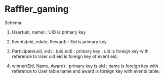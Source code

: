 # Raffler_gaming
Schema:
1. User(uid, name)  : UID is primary key

2. Events(eid, edate, Reward) : Eid is primary key

3. Participate(uid, eid) : (uid,eid) : primary key ; uid is foreign key with reference to User uid
eid is foreign key of event eid;

4. winner(Eid, Name, Award) : primary key is eid  ; name is foreign key with reference to User table name and award is foreign key with events table;





